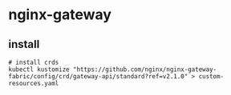 # nginx-gateway

## install

```shell
# install crds
kubectl kustomize "https://github.com/nginx/nginx-gateway-fabric/config/crd/gateway-api/standard?ref=v2.1.0" > custom-resources.yaml
```